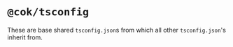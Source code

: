 # `@cok/tsconfig`

These are base shared `tsconfig.json`s from which all other `tsconfig.json`'s inherit from.
